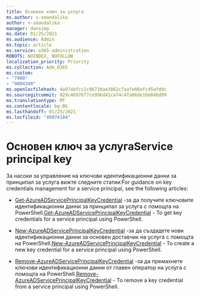 ```yaml
---
title: Основен ключ за услуга
ms.author: v-smandalika
author: v-smandalika
manager: dansimp
ms.date: 01/25/2021
ms.audience: Admin
ms.topic: article
ms.service: o365-administration
ROBOTS: NOINDEX, NOFOLLOW
localization_priority: Priority
ms.collection: Adm_O365
ms.custom:
- "7980"
- "9004340"
ms.openlocfilehash: 4a97abfcc1c86710ae3862c7aafe08afc45afddc
ms.sourcegitcommit: 029c4697b77ce996d41ca74c4fa86de1bb84bd99
ms.translationtype: MT
ms.contentlocale: bg-BG
ms.lasthandoff: 01/25/2021
ms.locfileid: "49974184"
---
```

# <a name="service-principal-key"></a><span data-ttu-id="028b8-102">Основен ключ за услуга</span><span class="sxs-lookup"><span data-stu-id="028b8-102">Service principal key</span></span>

<span data-ttu-id="028b8-103">За насоки за управление на ключови идентификационни данни за принципал за услуга вижте следните статии:</span><span class="sxs-lookup"><span data-stu-id="028b8-103">For guidance on key credentials management for a service principal, see the following articles:</span></span>

- <span data-ttu-id="028b8-104">[Get-AzureADServicePrincipalKeyCredential](https://docs.microsoft.com/powershell/module/azuread/get-azureadserviceprincipalkeycredential) -за да получите ключовите идентификационни данни за принципал за услуга с помощта на PowerShell.</span><span class="sxs-lookup"><span data-stu-id="028b8-104">[Get-AzureADServicePrincipalKeyCredential](https://docs.microsoft.com/powershell/module/azuread/get-azureadserviceprincipalkeycredential) - To get key credentials for a service principal using PowerShell.</span></span>

- <span data-ttu-id="028b8-105">[New-AzureADServicePrincipalKeyCredential](https://docs.microsoft.com/powershell/module/azuread/new-azureadserviceprincipalkeycredential) -за да създадете нови идентификационни данни за основен доставчик на услуга с помощта на PowerShell.</span><span class="sxs-lookup"><span data-stu-id="028b8-105">[New-AzureADServicePrincipalKeyCredential](https://docs.microsoft.com/powershell/module/azuread/new-azureadserviceprincipalkeycredential) - To create a new key credential for a service principal using PowerShell.</span></span>

- <span data-ttu-id="028b8-106">[Remove-AzureADServicePrincipalKeyCredential](https://docs.microsoft.com/powershell/module/azuread/remove-azureadserviceprincipalkeycredential) -за да премахнете ключови идентификационни данни от главен оператор на услуга с помощта на PowerShell.</span><span class="sxs-lookup"><span data-stu-id="028b8-106">[Remove-AzureADServicePrincipalKeyCredential](https://docs.microsoft.com/powershell/module/azuread/remove-azureadserviceprincipalkeycredential) - To remove a key credential from a service principal using PowerShell.</span></span>

